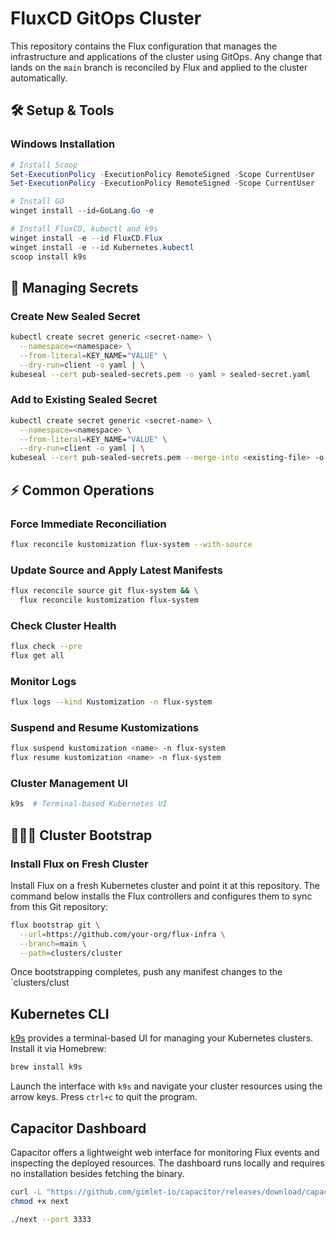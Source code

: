 # FluxCD GitOps Cluster

This repository contains the Flux configuration that manages the
infrastructure and applications of the cluster using GitOps. Any change
that lands on the `main` branch is reconciled by Flux and applied to the
cluster automatically.

## 🛠️ Setup & Tools

### Windows Installation

```powershell
# Install Scoop
Set-ExecutionPolicy -ExecutionPolicy RemoteSigned -Scope CurrentUser
Set-ExecutionPolicy -ExecutionPolicy RemoteSigned -Scope CurrentUser

# Install GO
winget install --id=GoLang.Go -e

# Install FluxCD, kubectl and k9s
winget install -e --id FluxCD.Flux
winget install -e --id Kubernetes.kubectl
scoop install k9s
```

## 🔐 Managing Secrets

### Create New Sealed Secret

```bash
kubectl create secret generic <secret-name> \
  --namespace=<namespace> \
  --from-literal=KEY_NAME="VALUE" \
  --dry-run=client -o yaml | \
kubeseal --cert pub-sealed-secrets.pem -o yaml > sealed-secret.yaml
```

### Add to Existing Sealed Secret

```bash
kubectl create secret generic <secret-name> \
  --namespace=<namespace> \
  --from-literal=KEY_NAME="VALUE" \
  --dry-run=client -o yaml | \
kubeseal --cert pub-sealed-secrets.pem --merge-into <existing-file> -o yaml
```

## ⚡ Common Operations

### Force Immediate Reconciliation

```bash
flux reconcile kustomization flux-system --with-source
```

### Update Source and Apply Latest Manifests

```bash
flux reconcile source git flux-system && \
  flux reconcile kustomization flux-system
```

### Check Cluster Health

```bash
flux check --pre
flux get all
```

### Monitor Logs

```bash
flux logs --kind Kustomization -n flux-system
```

### Suspend and Resume Kustomizations

```bash
flux suspend kustomization <name> -n flux-system
flux resume kustomization <name> -n flux-system
```

### Cluster Management UI

```bash
k9s  # Terminal-based Kubernetes UI
```

## 🧑🏼‍💻 Cluster Bootstrap

### Install Flux on Fresh Cluster

Install Flux on a fresh Kubernetes cluster and point it at this
repository. The command below installs the Flux controllers and
configures them to sync from this Git repository:

```bash
flux bootstrap git \
  --url=https://github.com/your-org/flux-infra \
  --branch=main \
  --path=clusters/cluster
```

Once bootstrapping completes, push any manifest changes to the
`clusters/clust

## Kubernetes CLI

[k9s](https://k9scli.io/) provides a terminal-based UI for managing your Kubernetes clusters. Install it via Homebrew:

```bash
brew install k9s
```

Launch the interface with `k9s` and navigate your cluster resources using
the arrow keys. Press `ctrl+c` to quit the program.

## Capacitor Dashboard

Capacitor offers a lightweight web interface for monitoring Flux events
and inspecting the deployed resources. The dashboard runs locally and
requires no installation besides fetching the binary.

```bash
curl -L "https://github.com/gimlet-io/capacitor/releases/download/capacitor-next/next-$(uname)-$(uname -m)" -o next
chmod +x next
```

```bash
./next --port 3333
```